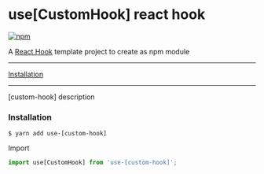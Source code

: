 # use[CustomHook] react hook

<a href="https://www.npmjs.com/package/use-[custom-hook]"><img alt="npm" src="https://img.shields.io/npm/v/use-[custom-hook].svg"></a>

A <a href="https://reactjs.org/docs/hooks-intro.html">React Hook</a> template project to create as npm module

<hr />

<a href="#installation">Installation</a>

<hr/>

[custom-hook] description

### Installation
```
$ yarn add use-[custom-hook]
```

Import
```js
import use[CustomHook] from 'use-[custom-hook]';
```
